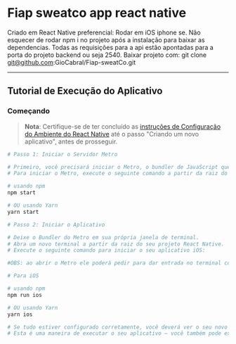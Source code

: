 # Fiap sweatco app react native

Criado em React Native
preferencial: Rodar em iOS iphone se.
Não esquecer de rodar npm i no projeto após a instalação para baixar as dependencias.
Todas as requisições para a api estão apontadas para a porta do projeto backend ou seja 2540.
Baixar projeto com: git clone git@github.com:GioCabral/Fiap-sweatCo.git

---

## Tutorial de Execução do Aplicativo

### Começando

> **Nota**: Certifique-se de ter concluído as [instruções de Configuração do Ambiente do React Native](https://reactnative.dev/docs/environment-setup) até o passo "Criando um novo aplicativo", antes de prosseguir.

```bash
# Passo 1: Iniciar o Servidor Metro

# Primeiro, você precisará iniciar o Metro, o bundler de JavaScript que acompanha o React Native.
# Para iniciar o Metro, execute o seguinte comando a partir da raiz do seu projeto React Native:

# usando npm
npm start

# OU usando Yarn
yarn start

# Passo 2: Iniciar o Aplicativo

# Deixe o Bundler do Metro em sua própria janela de terminal.
# Abra um novo terminal a partir da raiz do seu projeto React Native.
# Execute o seguinte comando para iniciar o seu aplicativo iOS:

#OBS: ao abrir o Metro ele poderá pedir para dar entrada no terminal com "i" para abrir o app ios retirando assim a necessidade dos passos abaixo.

# Para iOS

# usando npm
npm run ios

# OU usando Yarn
yarn ios

# Se tudo estiver configurado corretamente, você deverá ver o seu novo aplicativo rodando em Simulador iOS em breve, desde que tenha configurado seu emulador/simulador corretamente.
# Esta é uma maneira de executar o seu aplicativo — você também pode executá-lo diretamente dentro do Android Studio e do Xcode, respectivamente.
